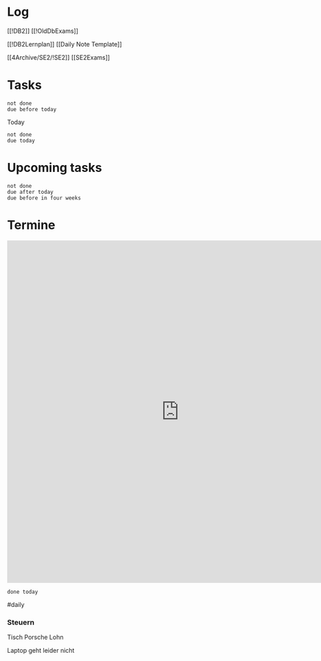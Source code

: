 # Log 
[[!DB2]]
[[!OldDbExams]]

[[!DB2Lernplan]]
[[Daily Note Template]]

[[4Archive/SE2/!SE2]]
[[SE2Exams]]

# Tasks
```tasks
not done 
due before today
```
Today
```tasks
not done 
due today 
```

# Upcoming tasks 
```tasks 
not done
due after today
due before in four weeks
```

# Termine
<iframe src="https://office.mailbox.org/appsuite/#!!&app=io.ox/calendar&folder=cal://0/31&perspective=month" style="border: 0" width="800" height="800" frameborder="0" scrolling="no"></iframe>

```tasks
done today
```

#daily 

### Steuern 
Tisch 
Porsche Lohn


Laptop geht leider nicht 

